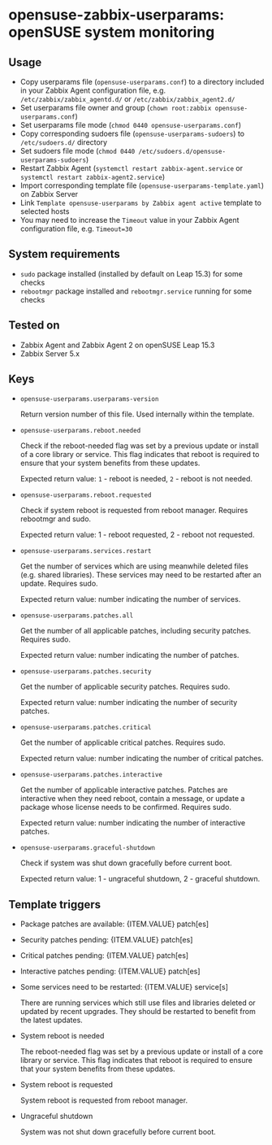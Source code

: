 # opensuse-zabbix-userparams: openSUSE system monitoring

## Usage

- Copy userparams file (```opensuse-userparams.conf```) to a directory included in your Zabbix Agent configuration file, e.g. ```/etc/zabbix/zabbix_agentd.d/``` or ```/etc/zabbix/zabbix_agent2.d/```
- Set userparams file owner and group (```chown root:zabbix opensuse-userparams.conf```)
- Set userparams file mode (```chmod 0440 opensuse-userparams.conf```)
- Copy corresponding sudoers file (```opensuse-userparams-sudoers```) to ```/etc/sudoers.d/``` directory
- Set sudoers file mode (```chmod 0440 /etc/sudoers.d/opensuse-userparams-sudoers```)
- Restart Zabbix Agent (```systemctl restart zabbix-agent.service``` or ```systemctl restart zabbix-agent2.service```)
- Import corresponding template file (```opensuse-userparams-template.yaml```) on Zabbix Server
- Link ```Template opensuse-userparams by Zabbix agent active``` template to selected hosts
- You may need to increase the ```Timeout``` value in your Zabbix Agent configuration file, e.g. ```Timeout=30```

## System requirements

- ```sudo``` package installed (installed by default on Leap 15.3) for some checks
- ```rebootmgr``` package installed and ```rebootmgr.service``` running for some checks

## Tested on

- Zabbix Agent and Zabbix Agent 2 on openSUSE Leap 15.3
- Zabbix Server 5.x

## Keys

- ```opensuse-userparams.userparams-version```

  Return version number of this file. Used internally within the template.

- ```opensuse-userparams.reboot.needed```

  Check if the reboot-needed flag was set by a previous update or install of a core library or service. This flag indicates that reboot is required to ensure that your system benefits from these updates.

  Expected return value: ```1``` - reboot is needed, ```2``` - reboot is not needed.

- ```opensuse-userparams.reboot.requested```

  Check if system reboot is requested from reboot manager.
  Requires rebootmgr and sudo.

  Expected return value: 1 - reboot requested, 2 - reboot not requested.

- ```opensuse-userparams.services.restart```

  Get the number of services which are using meanwhile deleted files (e.g. shared libraries). These services may need to be restarted after an update. Requires sudo.

  Expected return value: number indicating the number of services.

- ```opensuse-userparams.patches.all```

  Get the number of all applicable patches, including security patches. Requires sudo.

  Expected return value: number indicating the number of patches.

- ```opensuse-userparams.patches.security```

  Get the number of applicable security patches. Requires sudo.

  Expected return value: number indicating the number of security patches.

- ```opensuse-userparams.patches.critical```

  Get the number of applicable critical patches. Requires sudo.

  Expected return value: number indicating the number of critical patches.

- ```opensuse-userparams.patches.interactive```

  Get the number of applicable interactive patches. Patches are interactive when they need reboot, contain a message, or update a package whose license needs to be confirmed. Requires sudo.

  Expected return value: number indicating the number of interactive patches.

- ```opensuse-userparams.graceful-shutdown```

  Check if system was shut down gracefully before current boot.

  Expected return value: 1 - ungraceful shutdown, 2 - graceful shutdown.

## Template triggers

- Package patches are available: {ITEM.VALUE} patch[es]

- Security patches pending: {ITEM.VALUE} patch[es]

- Critical patches pending: {ITEM.VALUE} patch[es]

- Interactive patches pending: {ITEM.VALUE} patch[es]

- Some services need to be restarted: {ITEM.VALUE} service[s]

  There are running services which still use files and libraries deleted or updated by recent upgrades. They should be restarted to benefit from the latest updates.

- System reboot is needed

  The reboot-needed flag was set by a previous update or install of a core library or service. This flag indicates that reboot is required to ensure that your system benefits from these updates.

- System reboot is requested

  System reboot is requested from reboot manager.

- Ungraceful shutdown

  System was not shut down gracefully before current boot.
